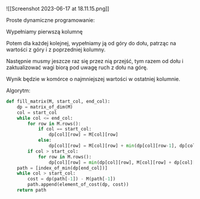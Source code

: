 ![[Screenshot 2023-06-17 at 18.11.15.png]]

Proste dynamiczne programowanie:

Wypełniamy pierwszą kolumnę

Potem dla każdej kolejnej, wypełniamy ją od góry do dołu, patrząc na wartości z góry i z poprzedniej kolumny.

Następnie musmy jeszcze raz się przez nią przejść, tym razem od dołu i zaktualizować wagi biorą pod uwagę ruch z dołu na górę.

Wynik będzie w komórce o najmniejszej wartości w ostatniej kolumnie.

Algorytm:

```python
def fill_matrix(M, start_col, end_col):
	dp = matrix_of_dim(M)
	col = start_col
	while col <= end_col:
		for row in M.rows():
			if col == start_col:
				dp[col][row] = M[col][row]
			else:
				dp[col][row] = M[col][row] + min(dp[col][row-1], dp[col-1][row], dp[col-1][row+1], dp[col-1][row-1])
		if col > start_col:
			for row in M.rows():
				dp[col][row] = min(dp[col][row], M[col][row] + dp[col][row+1])
	path = [index_of_min(dp[end_col])]
	while col > start_col:
		cost = dp(path[-1]) - M(path[-1])
		path.append(element_of_cost(dp, cost))
	return path
```
